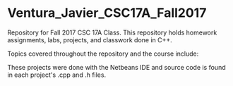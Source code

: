 # Ventura_Javier_CSC17A_Fall2017

Repository for Fall 2017 CSC 17A Class. This repository holds homework assignments, labs, projects, and classwork done in C++.

Topics covered throughout the repository and the course include:


These projects were done with the Netbeans IDE and source code is found in each project's .cpp and .h files.
